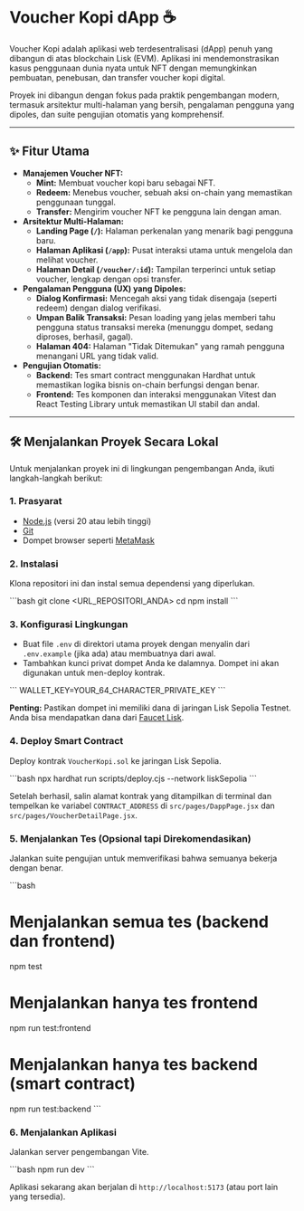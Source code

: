 # Voucher Kopi dApp ☕

Voucher Kopi adalah aplikasi web terdesentralisasi (dApp) penuh yang dibangun di atas blockchain Lisk (EVM). Aplikasi ini mendemonstrasikan kasus penggunaan dunia nyata untuk NFT dengan memungkinkan pembuatan, penebusan, dan transfer voucher kopi digital.

Proyek ini dibangun dengan fokus pada praktik pengembangan modern, termasuk arsitektur multi-halaman yang bersih, pengalaman pengguna yang dipoles, dan suite pengujian otomatis yang komprehensif.

---

## ✨ Fitur Utama

-   **Manajemen Voucher NFT:**
    -   **Mint:** Membuat voucher kopi baru sebagai NFT.
    -   **Redeem:** Menebus voucher, sebuah aksi on-chain yang memastikan penggunaan tunggal.
    -   **Transfer:** Mengirim voucher NFT ke pengguna lain dengan aman.
-   **Arsitektur Multi-Halaman:**
    -   **Landing Page (`/`):** Halaman perkenalan yang menarik bagi pengguna baru.
    -   **Halaman Aplikasi (`/app`):** Pusat interaksi utama untuk mengelola dan melihat voucher.
    -   **Halaman Detail (`/voucher/:id`):** Tampilan terperinci untuk setiap voucher, lengkap dengan opsi transfer.
-   **Pengalaman Pengguna (UX) yang Dipoles:**
    -   **Dialog Konfirmasi:** Mencegah aksi yang tidak disengaja (seperti redeem) dengan dialog verifikasi.
    -   **Umpan Balik Transaksi:** Pesan loading yang jelas memberi tahu pengguna status transaksi mereka (menunggu dompet, sedang diproses, berhasil, gagal).
    -   **Halaman 404:** Halaman "Tidak Ditemukan" yang ramah pengguna menangani URL yang tidak valid.
-   **Pengujian Otomatis:**
    -   **Backend:** Tes smart contract menggunakan Hardhat untuk memastikan logika bisnis on-chain berfungsi dengan benar.
    -   **Frontend:** Tes komponen dan interaksi menggunakan Vitest dan React Testing Library untuk memastikan UI stabil dan andal.

---

## 🛠️ Menjalankan Proyek Secara Lokal

Untuk menjalankan proyek ini di lingkungan pengembangan Anda, ikuti langkah-langkah berikut:

### 1. Prasyarat

-   [Node.js](https://nodejs.org/) (versi 20 atau lebih tinggi)
-   [Git](https://git-scm.com/)
-   Dompet browser seperti [MetaMask](https://metamask.io/)

### 2. Instalasi

Klona repositori ini dan instal semua dependensi yang diperlukan.

\`\`\`bash
git clone <URL_REPOSITORI_ANDA>
cd <nama-folder-proyek>
npm install
\`\`\`

### 3. Konfigurasi Lingkungan

-   Buat file `.env` di direktori utama proyek dengan menyalin dari `.env.example` (jika ada) atau membuatnya dari awal.
-   Tambahkan kunci privat dompet Anda ke dalamnya. Dompet ini akan digunakan untuk men-deploy kontrak.

\`\`\`
WALLET_KEY=YOUR_64_CHARACTER_PRIVATE_KEY
\`\`\`

**Penting:** Pastikan dompet ini memiliki dana di jaringan Lisk Sepolia Testnet. Anda bisa mendapatkan dana dari [Faucet Lisk](https://faucet.lisk.com/).

### 4. Deploy Smart Contract

Deploy kontrak `VoucherKopi.sol` ke jaringan Lisk Sepolia.

\`\`\`bash
npx hardhat run scripts/deploy.cjs --network liskSepolia
\`\`\`

Setelah berhasil, salin alamat kontrak yang ditampilkan di terminal dan tempelkan ke variabel `CONTRACT_ADDRESS` di `src/pages/DappPage.jsx` dan `src/pages/VoucherDetailPage.jsx`.

### 5. Menjalankan Tes (Opsional tapi Direkomendasikan)

Jalankan suite pengujian untuk memverifikasi bahwa semuanya bekerja dengan benar.

\`\`\`bash
# Menjalankan semua tes (backend dan frontend)
npm test

# Menjalankan hanya tes frontend
npm run test:frontend

# Menjalankan hanya tes backend (smart contract)
npm run test:backend
\`\`\`

### 6. Menjalankan Aplikasi

Jalankan server pengembangan Vite.

\`\`\`bash
npm run dev
\`\`\`

Aplikasi sekarang akan berjalan di `http://localhost:5173` (atau port lain yang tersedia).
